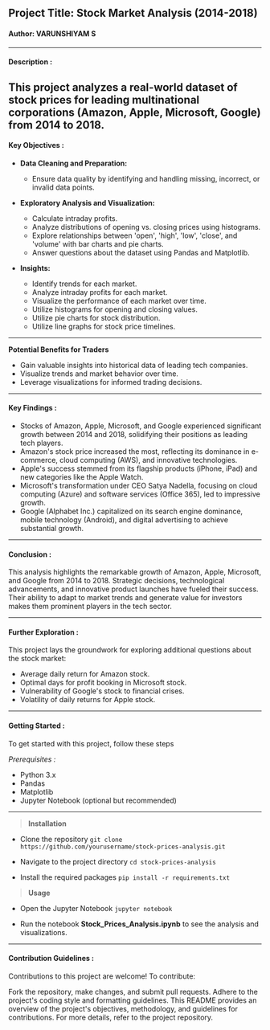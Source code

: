## Project Title: Stock Market Analysis (2014-2018)
#### Author: VARUNSHIYAM S
------------

#### Description :

This project analyzes a real-world dataset of stock prices for leading multinational corporations (Amazon, Apple, Microsoft, Google) from 2014 to 2018.
------------
#### Key Objectives :
- **Data Cleaning and Preparation:** 
   - Ensure data quality by identifying and handling missing, incorrect, or invalid data points.
- **Exploratory Analysis and Visualization:**
   - Calculate intraday profits.
   + Analyze distributions of opening vs. closing prices using histograms.
   + Explore relationships between 'open', 'high', 'low', 'close', and 'volume' with bar charts and pie charts.
   + Answer questions about the dataset using Pandas and Matplotlib.

- **Insights:**
    + Identify trends for each market.
	+ Analyze intraday profits for each market.
	+ Visualize the performance of each market over time.
	+ Utilize histograms for opening and closing values.
	+ Utilize pie charts for stock distribution.
	+ Utilize line graphs for stock price timelines.
------------

**Potential Benefits for Traders**
- Gain valuable insights into historical data of leading tech companies.
- Visualize trends and market behavior over time.
- Leverage visualizations for informed trading decisions.


------------

#### Key Findings :
- Stocks of Amazon, Apple, Microsoft, and Google experienced significant growth between 2014 and 2018, solidifying their positions as leading tech players.
- Amazon's stock price increased the most, reflecting its dominance in e-commerce, cloud computing (AWS), and innovative technologies.
- Apple's success stemmed from its flagship products (iPhone, iPad) and new categories like the Apple Watch.
- Microsoft's transformation under CEO Satya Nadella, focusing on cloud computing (Azure) and software services (Office 365), led to impressive growth.
- Google (Alphabet Inc.) capitalized on its search engine dominance, mobile technology (Android), and digital advertising to achieve substantial growth.


------------
#### Conclusion :

This analysis highlights the remarkable growth of Amazon, Apple, Microsoft, and Google from 2014 to 2018. Strategic decisions, technological advancements, and innovative product launches have fueled their success. Their ability to adapt to market trends and generate value for investors makes them prominent players in the tech sector.


------------

#### Further Exploration :

This project lays the groundwork for exploring additional questions about the stock market:

- Average daily return for Amazon stock.
- Optimal days for profit booking in Microsoft stock.
- Vulnerability of Google's stock to financial crises.
- Volatility of daily returns for Apple stock.

------------
#### Getting Started :

To get started with this project, follow these steps

*Prerequisites :*
- Python 3.x
- Pandas
- Matplotlib
- Jupyter Notebook (optional but recommended)

------------

>**Installation**

- Clone the repository
`git clone https://github.com/yourusername/stock-prices-analysis.git`

- Navigate to the project directory
 `cd stock-prices-analysis`

- Install the required packages
`pip install -r requirements.txt`


>**Usage**

- Open the Jupyter Notebook
`jupyter notebook`

- Run the notebook **Stock_Prices_Analysis.ipynb** to see the analysis and visualizations.


------------


#### Contribution Guidelines :

Contributions to this project are welcome! To contribute:

Fork the repository, make changes, and submit pull requests.
Adhere to the project's coding style and formatting guidelines.
This README provides an overview of the project's objectives, methodology, and guidelines for contributions. For more details, refer to the project repository.
